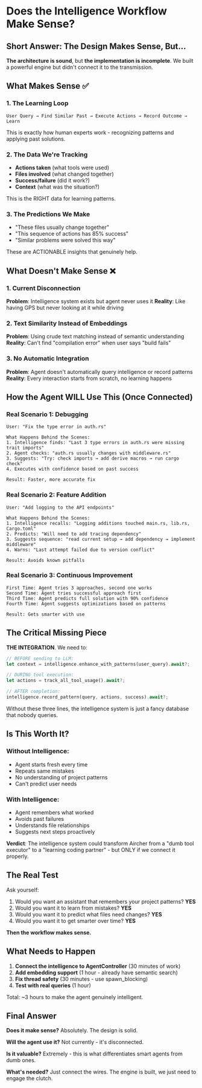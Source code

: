 # Does the Intelligence Workflow Make Sense?

## Short Answer: The Design Makes Sense, But...

**The architecture is sound**, but **the implementation is incomplete**. We built a powerful engine but didn't connect it to the transmission.

## What Makes Sense ✅

### 1. The Learning Loop
```
User Query → Find Similar Past → Execute Actions → Record Outcome → Learn
```
This is exactly how human experts work - recognizing patterns and applying past solutions.

### 2. The Data We're Tracking
- **Actions taken** (what tools were used)
- **Files involved** (what changed together)
- **Success/failure** (did it work?)
- **Context** (what was the situation?)

This is the RIGHT data for learning patterns.

### 3. The Predictions We Make
- "These files usually change together"
- "This sequence of actions has 85% success"
- "Similar problems were solved this way"

These are ACTIONABLE insights that genuinely help.

## What Doesn't Make Sense ❌

### 1. Current Disconnection
**Problem**: Intelligence system exists but agent never uses it
**Reality**: Like having GPS but never looking at it while driving

### 2. Text Similarity Instead of Embeddings
**Problem**: Using crude text matching instead of semantic understanding
**Reality**: Can't find "compilation error" when user says "build fails"

### 3. No Automatic Integration
**Problem**: Agent doesn't automatically query intelligence or record patterns
**Reality**: Every interaction starts from scratch, no learning happens

## How the Agent WILL Use This (Once Connected)

### Real Scenario 1: Debugging
```
User: "Fix the type error in auth.rs"

What Happens Behind the Scenes:
1. Intelligence finds: "Last 3 type errors in auth.rs were missing trait imports"
2. Agent checks: "auth.rs usually changes with middleware.rs"
3. Suggests: "Try: check imports → add derive macros → run cargo check"
4. Executes with confidence based on past success

Result: Faster, more accurate fix
```

### Real Scenario 2: Feature Addition
```
User: "Add logging to the API endpoints"

What Happens Behind the Scenes:
1. Intelligence recalls: "Logging additions touched main.rs, lib.rs, Cargo.toml"
2. Predicts: "Will need to add tracing dependency"
3. Suggests sequence: "read current setup → add dependency → implement middleware"
4. Warns: "Last attempt failed due to version conflict"

Result: Avoids known pitfalls
```

### Real Scenario 3: Continuous Improvement
```
First Time: Agent tries 3 approaches, second one works
Second Time: Agent tries successful approach first
Third Time: Agent predicts full solution with 90% confidence
Fourth Time: Agent suggests optimizations based on patterns

Result: Gets smarter with use
```

## The Critical Missing Piece

**THE INTEGRATION**. We need to:

```rust
// BEFORE sending to LLM:
let context = intelligence.enhance_with_patterns(user_query).await?;

// DURING tool execution:
let actions = track_all_tool_usage().await?;

// AFTER completion:
intelligence.record_pattern(query, actions, success).await?;
```

Without these three lines, the intelligence system is just a fancy database that nobody queries.

## Is This Worth It?

### Without Intelligence:
- Agent starts fresh every time
- Repeats same mistakes
- No understanding of project patterns
- Can't predict user needs

### With Intelligence:
- Agent remembers what worked
- Avoids past failures
- Understands file relationships
- Suggests next steps proactively

**Verdict**: The intelligence system could transform Aircher from a "dumb tool executor" to a "learning coding partner" - but ONLY if we connect it properly.

## The Real Test

Ask yourself:
1. Would you want an assistant that remembers your project patterns? **YES**
2. Would you want it to learn from mistakes? **YES**
3. Would you want it to predict what files need changes? **YES**
4. Would you want it to get smarter over time? **YES**

**Then the workflow makes sense.**

## What Needs to Happen

1. **Connect the intelligence to AgentController** (30 minutes of work)
2. **Add embedding support** (1 hour - already have semantic search)
3. **Fix thread safety** (30 minutes - use spawn_blocking)
4. **Test with real queries** (1 hour)

Total: ~3 hours to make the agent genuinely intelligent.

## Final Answer

**Does it make sense?** Absolutely. The design is solid.

**Will the agent use it?** Not currently - it's disconnected.

**Is it valuable?** Extremely - this is what differentiates smart agents from dumb ones.

**What's needed?** Just connect the wires. The engine is built, we just need to engage the clutch.